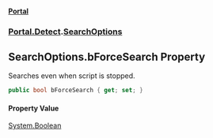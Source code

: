 #### [Portal](index.md 'index')
### [Portal.Detect](Portal.Detect.md 'Portal.Detect').[SearchOptions](SearchOptions.md 'Portal.Detect.SearchOptions')

## SearchOptions.bForceSearch Property

Searches even when script is stopped.

```csharp
public bool bForceSearch { get; set; }
```

#### Property Value
[System.Boolean](https://docs.microsoft.com/en-us/dotnet/api/System.Boolean 'System.Boolean')